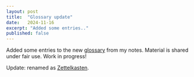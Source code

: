 ```yaml
---
layout: post
title:  "Glossary update"
date:   2024-11-16
excerpt: "Added some entries.."
published: false
---
```

<p>Added some entries to the new <a href="/glossary.html">glossary</a> from my notes. Material is shared under fair use. Work in progress!</p>
<p>Update: renamed as <a href="https://en.wikipedia.org/wiki/Zettelkasten">Zettelkasten</a>.</p>
<p></p>